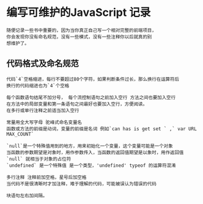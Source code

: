 编写可维护的JavaScript 记录
===============

    随便记录一些书中重要的，因为当你真正自己写一个相对完整的前端项目，
    你会发现你没有命名规范，没有一些模式，没有一些注释你以后就真的别
    想维护了。

代码格式及命名规范
--------------------
    代码`4`空格缩进，每行不要超过80个字符，如果判断条件过长，那么换行在运算符后
    换行的代码缩进也为`4`个空格
    
    每个函数语句结尾不加分号， 每个流控制语句之前加入空行 方法之间也要加入空行
    在方法中的局部变量和第一条语句之间最好也要加入空行，方便阅读。
    在多行或单行注释之前适当加入空行
    
    常量用全大写字母 驼峰式命名变量名
    函数或方法的前缀是动词，变量的前缀是名词 例如`can has is get set ` ,` var URL MAX_COUNT`
    
    `null`是一个特殊值用到的地方，用来初始化一个变量，这个变量可能是一个对象
    当函数的参数期望是对象时，用作参数传入，当函数的返回值期望是以象时，用作返回值
    `null` 就相当于对象的占位符
    `undefined` 是一个特殊值 是一个类型，'undefined' typeof 的运算符混淆

    多行注释 注释前加空格，星号后加空格
    当代码不是很清晰时才加注释，难于理解的代码，可能被误认为错误的代码
    
    块语句左右加间隔。


